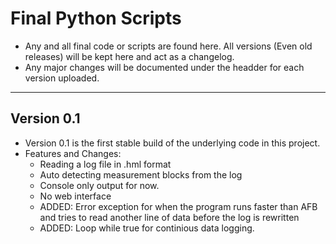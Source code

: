 # Final Python Scripts
- Any and all final code or scripts are found here. All versions (Even old releases) will be kept here and act as a changelog. 
- Any major changes will be documented under the headder for each version uploaded.

--- 

## Version 0.1
- Version 0.1 is the first stable build of the underlying code in this project.
- Features and Changes:
    - Reading a log file in .hml format
    - Auto detecting measurement blocks from the log
    - Console only output for now.
    - No web interface
    - ADDED: Error exception for when the program runs faster than AFB and tries to read another line of data before the log is rewritten
    - ADDED: Loop while true for continious data logging. 
